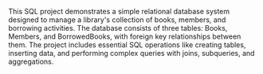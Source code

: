 This SQL project demonstrates a simple relational database system designed to manage a library's collection of books, members, and borrowing activities. The database consists of three tables: Books, Members, and BorrowedBooks, with foreign key relationships between them. The project includes essential SQL operations like creating tables, inserting data, and performing complex queries with joins, subqueries, and aggregations.